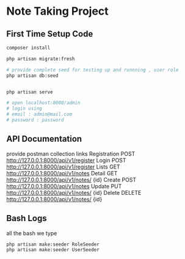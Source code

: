 # Note Taking Project



## First Time Setup Code

```bash
composer install

php artisan migrate:fresh

# provide complete seed for testing up and runnning , user role
php artisan db:seed


php artisan serve

# open localhost:8000/admin 
# login using 
# email : admin@mail.com
# password : password

```


## API Documentation

provide postman collection links
Registration	POST	    http://127.0.0.1:8000/api/v1/register
Login	        POST	    http://127.0.0.1:8000/api/v1/register
Lists	        GET	        http://127.0.0.1:8000/api/v1/notes
Detail	        GET	        http://127.0.0.1:8000/api/v1/notes/ {id}
Create	        POST	    http://127.0.0.1:8000/api/v1/notes
Update	        PUT	        http://127.0.0.1:8000/api/v1/notes/ {id}
Delete	        DELETE	    http://127.0.0.1:8000/api/v1/notes/ {id}

## Bash Logs

all the bash we type

```bash
php artisan make:seeder RoleSeeder
php artisan make:seeder UserSeeder
```



